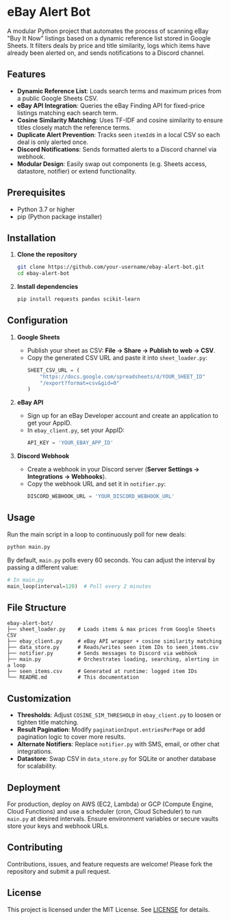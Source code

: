 # eBay Alert Bot

A modular Python project that automates the process of scanning eBay "Buy It Now" listings based on a dynamic reference list stored in Google Sheets. It filters deals by price and title similarity, logs which items have already been alerted on, and sends notifications to a Discord channel.

## Features

- **Dynamic Reference List**: Loads search terms and maximum prices from a public Google Sheets CSV.
- **eBay API Integration**: Queries the eBay Finding API for fixed-price listings matching each search term.
- **Cosine Similarity Matching**: Uses TF-IDF and cosine similarity to ensure titles closely match the reference terms.
- **Duplicate Alert Prevention**: Tracks seen `itemId`s in a local CSV so each deal is only alerted once.
- **Discord Notifications**: Sends formatted alerts to a Discord channel via webhook.
- **Modular Design**: Easily swap out components (e.g. Sheets access, datastore, notifier) or extend functionality.

## Prerequisites

- Python 3.7 or higher
- pip (Python package installer)

## Installation

1. **Clone the repository**
   ```bash
   git clone https://github.com/your-username/ebay-alert-bot.git
   cd ebay-alert-bot
   ```

2. **Install dependencies**
   ```bash
   pip install requests pandas scikit-learn
   ```

## Configuration

1. **Google Sheets**
   - Publish your sheet as CSV: **File → Share → Publish to web → CSV**.
   - Copy the generated CSV URL and paste it into `sheet_loader.py`:
     ```python
     SHEET_CSV_URL = (
         "https://docs.google.com/spreadsheets/d/YOUR_SHEET_ID"
         "/export?format=csv&gid=0"
     )
     ```

2. **eBay API**
   - Sign up for an eBay Developer account and create an application to get your AppID.
   - In `ebay_client.py`, set your AppID:
     ```python
     API_KEY = 'YOUR_EBAY_APP_ID'
     ```

3. **Discord Webhook**
   - Create a webhook in your Discord server (**Server Settings → Integrations → Webhooks**).
   - Copy the webhook URL and set it in `notifier.py`:
     ```python
     DISCORD_WEBHOOK_URL = 'YOUR_DISCORD_WEBHOOK_URL'
     ```

## Usage

Run the main script in a loop to continuously poll for new deals:

```bash
python main.py
```

By default, `main.py` polls every 60 seconds. You can adjust the interval by passing a different value:

```python
# In main.py
main_loop(interval=120)  # Poll every 2 minutes
```

## File Structure

```
ebay-alert-bot/
├── sheet_loader.py    # Loads items & max prices from Google Sheets CSV
├── ebay_client.py     # eBay API wrapper + cosine similarity matching
├── data_store.py      # Reads/writes seen item IDs to seen_items.csv
├── notifier.py        # Sends messages to Discord via webhook
├── main.py            # Orchestrates loading, searching, alerting in a loop
├── seen_items.csv     # Generated at runtime: logged item IDs
└── README.md          # This documentation
```

## Customization

- **Thresholds**: Adjust `COSINE_SIM_THRESHOLD` in `ebay_client.py` to loosen or tighten title matching.
- **Result Pagination**: Modify `paginationInput.entriesPerPage` or add pagination logic to cover more results.
- **Alternate Notifiers**: Replace `notifier.py` with SMS, email, or other chat integrations.
- **Datastore**: Swap CSV in `data_store.py` for SQLite or another database for scalability.

## Deployment

For production, deploy on AWS (EC2, Lambda) or GCP (Compute Engine, Cloud Functions) and use a scheduler (cron, Cloud Scheduler) to run `main.py` at desired intervals. Ensure environment variables or secure vaults store your keys and webhook URLs.

## Contributing

Contributions, issues, and feature requests are welcome! Please fork the repository and submit a pull request.

## License

This project is licensed under the MIT License. See [LICENSE](LICENSE) for details.


